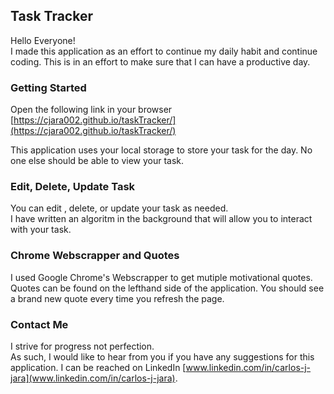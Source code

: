 ## Task Tracker

Hello Everyone! <br />
I made this application as an effort to continue my daily habit and continue coding.
This is in an effort to make sure that I can have a productive day.

### Getting Started

Open the following link in your browser<br />
[https://cjara002.github.io/taskTracker/](https://cjara002.github.io/taskTracker/)

This application uses your local storage to store your task for the day. No one else should be able to view your task.

### Edit, Delete, Update Task

You can edit , delete, or update your task as needed. <br />
I have written an algoritm in the background that will allow you to interact with your task.

### Chrome Webscrapper and Quotes

I used Google Chrome's Webscrapper to get mutiple motivational quotes. Quotes can be found on the lefthand side of the application. You should see a brand new quote every time you refresh the page.

### Contact Me

I strive for progress not perfection.<br />
As such, I would like to hear from you if you have any suggestions for this application.
I can be reached on LinkedIn [www.linkedin.com/in/carlos-j-jara](www.linkedin.com/in/carlos-j-jara).
